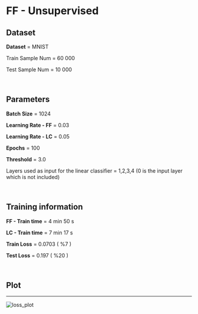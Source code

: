 # FF - Unsupervised

## Dataset

**Dataset** = MNIST

Train Sample Num = 60 000

Test Sample Num = 10 000

<br>

## Parameters

**Batch Size** = 1024

**Learning Rate - FF** = 0.03

**Learning Rate - LC** = 0.05

**Epochs** = 100

**Threshold** = 3.0

Layers used as input for the linear classifier = 1,2,3,4 (0 is the input layer which is not included)

<br>

## Training information

**FF - Train time** = 4 min 50 s

**LC - Train time** = 7 min 17 s

**Train Loss** = 0.0703 ( %7 )

**Test Loss**  =  0.197 ( %20 )

<br>

## Plot

---

![loss_plot](https://github.com/IsmailKonak/FF-Algorithm-Pytorch-Implementation/blob/main/FF%20-%20Unsupervised/loss_plot.png)
